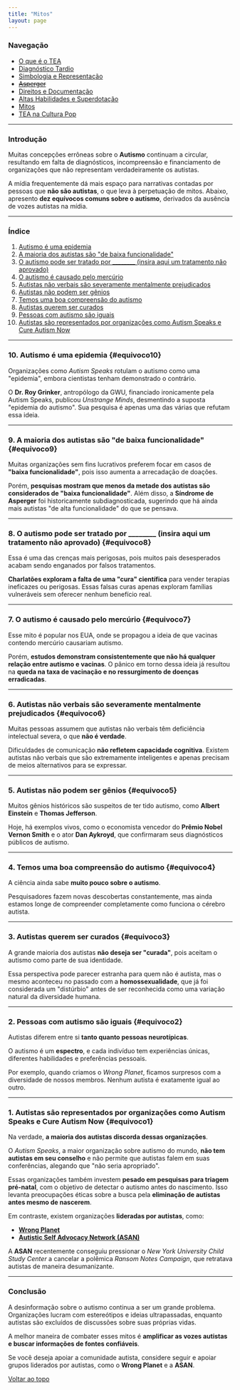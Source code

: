 ```yaml
---
title: "Mitos"
layout: page
---
```



### Navegação

- [O que é o TEA](/pages/autismo/autismo.html)
- [Diagnóstico Tardio](/pages/autismo/teadultos.html)
- [Simbologia e Representação](/pages/autismo/identificadao.html)
- [~~Asperger~~](/pages/autismo/asperger.html)
- [Direitos e Documentação](/pages/autismo/direitos.html)
- [Altas Habilidades e Superdotação](/pages/autismo/habilidades.html)
- [Mitos](/pages/autismo/mitos.html)
- [TEA na Cultura Pop](/pages/autismo/namidia.html)

---

### Introdução

Muitas concepções errôneas sobre o **Autismo** continuam a circular, resultando em falta de diagnósticos, incompreensão e financiamento de organizações que não representam verdadeiramente os autistas.

A mídia frequentemente dá mais espaço para narrativas contadas por pessoas que **não são autistas**, o que leva à perpetuação de mitos. Abaixo, apresento **dez equívocos comuns sobre o autismo**, derivados da ausência de vozes autistas na mídia.

---

### Índice

1. [Autismo é uma epidemia](#equivoco10)
2. [A maioria dos autistas são "de baixa funcionalidade"](#equivoco9)
3. [O autismo pode ser tratado por ________ (insira aqui um tratamento não aprovado)](#equivoco8)
4. [O autismo é causado pelo mercúrio](#equivoco7)
5. [Autistas não verbais são severamente mentalmente prejudicados](#equivoco6)
6. [Autistas não podem ser gênios](#equivoco5)
7. [Temos uma boa compreensão do autismo](#equivoco4)
8. [Autistas querem ser curados](#equivoco3)
9. [Pessoas com autismo são iguais](#equivoco2)
10. [Autistas são representados por organizações como Autism Speaks e Cure Autism Now](#equivoco1)

---

### 10. Autismo é uma epidemia {#equivoco10}

Organizações como *Autism Speaks* rotulam o autismo como uma "epidemia", embora cientistas tenham demonstrado o contrário.

O **Dr. Roy Grinker**, antropólogo da GWU, financiado ironicamente pela Autism Speaks, publicou *Unstrange Minds*, desmentindo a suposta "epidemia do autismo". Sua pesquisa é apenas uma das várias que refutam essa ideia.

---

### 9. A maioria dos autistas são "de baixa funcionalidade" {#equivoco9}

Muitas organizações sem fins lucrativos preferem focar em casos de **"baixa funcionalidade"**, pois isso aumenta a arrecadação de doações.

Porém, **pesquisas mostram que menos da metade dos autistas são considerados de "baixa funcionalidade"**. Além disso, a **Síndrome de Asperger** foi historicamente subdiagnosticada, sugerindo que há ainda mais autistas "de alta funcionalidade" do que se pensava.

---

### 8. O autismo pode ser tratado por ________ (insira aqui um tratamento não aprovado) {#equivoco8}

Essa é uma das crenças mais perigosas, pois muitos pais desesperados acabam sendo enganados por falsos tratamentos.

**Charlatões exploram a falta de uma "cura" científica** para vender terapias ineficazes ou perigosas. Essas falsas curas apenas exploram famílias vulneráveis sem oferecer nenhum benefício real.

---

### 7. O autismo é causado pelo mercúrio {#equivoco7}

Esse mito é popular nos EUA, onde se propagou a ideia de que vacinas contendo mercúrio causariam autismo.

Porém, **estudos demonstram consistentemente que não há qualquer relação entre autismo e vacinas**. O pânico em torno dessa ideia já resultou na **queda na taxa de vacinação e no ressurgimento de doenças erradicadas**.

---

### 6. Autistas não verbais são severamente mentalmente prejudicados {#equivoco6}

Muitas pessoas assumem que autistas não verbais têm deficiência intelectual severa, o que **não é verdade**.

Dificuldades de comunicação **não refletem capacidade cognitiva**. Existem autistas não verbais que são extremamente inteligentes e apenas precisam de meios alternativos para se expressar.

---

### 5. Autistas não podem ser gênios {#equivoco5}

Muitos gênios históricos são suspeitos de ter tido autismo, como **Albert Einstein** e **Thomas Jefferson**.

Hoje, há exemplos vivos, como o economista vencedor do **Prêmio Nobel Vernon Smith** e o ator **Dan Aykroyd**, que confirmaram seus diagnósticos públicos de autismo.

---

### 4. Temos uma boa compreensão do autismo {#equivoco4}

A ciência ainda sabe **muito pouco sobre o autismo**.

Pesquisadores fazem novas descobertas constantemente, mas ainda estamos longe de compreender completamente como funciona o cérebro autista.

---

### 3. Autistas querem ser curados {#equivoco3}

A grande maioria dos autistas **não deseja ser "curada"**, pois aceitam o autismo como parte de sua identidade.

Essa perspectiva pode parecer estranha para quem não é autista, mas o mesmo aconteceu no passado com a **homossexualidade**, que já foi considerada um "distúrbio" antes de ser reconhecida como uma variação natural da diversidade humana.

---

### 2. Pessoas com autismo são iguais {#equivoco2}

Autistas diferem entre si **tanto quanto pessoas neurotípicas**.

O autismo é um **espectro**, e cada indivíduo tem experiências únicas, diferentes habilidades e preferências pessoais.

Por exemplo, quando criamos o *Wrong Planet*, ficamos surpresos com a diversidade de nossos membros. Nenhum autista é exatamente igual ao outro.

---

### 1. Autistas são representados por organizações como Autism Speaks e Cure Autism Now {#equivoco1}

Na verdade, **a maioria dos autistas discorda dessas organizações**.

O *Autism Speaks*, a maior organização sobre autismo do mundo, **não tem autistas em seu conselho** e não permite que autistas falem em suas conferências, alegando que "não seria apropriado".

Essas organizações também investem **pesado em pesquisas para triagem pré-natal**, com o objetivo de detectar o autismo antes do nascimento. Isso levanta preocupações éticas sobre a busca pela **eliminação de autistas antes mesmo de nascerem**.

Em contraste, existem organizações **lideradas por autistas**, como:

- **[Wrong Planet](https://wrongplanet.net/)**  
- **[Autistic Self Advocacy Network (ASAN)](https://autisticadvocacy.org/)**  

A **ASAN** recentemente conseguiu pressionar o *New York University Child Study Center* a cancelar a polêmica *Ransom Notes Campaign*, que retratava autistas de maneira desumanizante.

---

### Conclusão

A desinformação sobre o autismo continua a ser um grande problema. Organizações lucram com estereótipos e ideias ultrapassadas, enquanto autistas são excluídos de discussões sobre suas próprias vidas.

A melhor maneira de combater esses mitos é **amplificar as vozes autistas e buscar informações de fontes confiáveis**.

Se você deseja apoiar a comunidade autista, considere seguir e apoiar grupos liderados por autistas, como o **Wrong Planet** e a **ASAN**.

[Voltar ao topo](#top)
